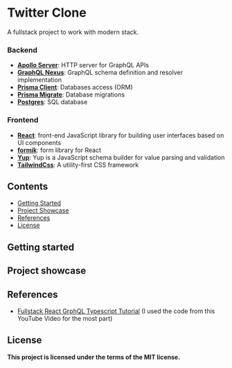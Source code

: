 # Twitter Clone

A fullstack project to work with modern stack. 

### Backend

- [**Apollo Server**](https://github.com/apollographql/apollo-server): HTTP server for GraphQL APIs
- [**GraphQL Nexus**](https://nexusjs.org/docs/): GraphQL schema definition and resolver implementation 
- [**Prisma Client**](https://www.prisma.io/docs/concepts/components/prisma-client): Databases access (ORM)                  
- [**Prisma Migrate**](https://www.prisma.io/docs/concepts/components/prisma-migrate): Database migrations               
- [**Postgres**](https://www.sqlite.org/index.html): SQL database

### Frontend

- [**React**](https://react.io): front-end JavaScript library for building user interfaces based on UI components
- [**formik**](https://formik.org/): form library for React
- [**Yup**](https://www.npmjs.com/package/Yup): Yup is a JavaScript schema builder for value parsing and validation
- [**TailwindCss**](https://tailwindcss.com/): A utility-first CSS framework

## Contents

- [Getting Started](#getting-started)
- [Project Showcase](#project-showcase)
- [References](#refrences)
- [License](#license)


## Getting started

## Project showcase


## References
- [Fullstack React GrphQL Typescript Tutorial](https://youtu.be/MT5j7xroSu4)
(I used the code from this YouTube Video for the most part)
## License
**This project is licensed under the terms of the MIT license.**
